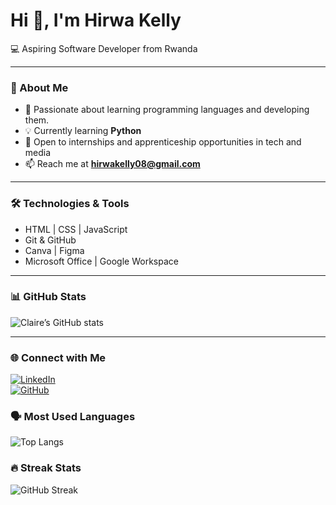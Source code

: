 # Hi 👋, I'm Hirwa Kelly 
💻 Aspiring Software Developer from Rwanda  

---

### 🌱 About Me  
- 🌟 Passionate about learning programming languages and developing them.
- 💡 Currently learning **Python**  
- 🤝 Open to internships and apprenticeship opportunities in tech and media  
- 📫 Reach me at **hirwakelly08@gmail.com**

---

### 🛠️ Technologies & Tools  
- HTML | CSS | JavaScript  
- Git & GitHub  
- Canva | Figma  
- Microsoft Office | Google Workspace  

---

### 📊 GitHub Stats  
![Claire’s GitHub stats](https://github-readme-stats.vercel.app/api?hirwakelly869=hirwakelly869&show_icons=true&theme=tokyonight)

---

### 🌐 Connect with Me  
[![LinkedIn](https://img.shields.io/badge/LinkedIn-blue?logo=linkedin&logoColor=white)](https://www.linkedin.com/in/hirwa-kelly-70714b276/)  
[![GitHub](https://img.shields.io/badge/GitHub-black?logo=github&logoColor=white)](https://github.com/hirwakelly869)

### 🗣️ Most Used Languages  
![Top Langs](https://github-readme-stats.vercel.app/api/top-langs/?username=hirwakelly869&layout=compact&theme=tokyonight)

### 🔥 Streak Stats  
![GitHub Streak](https://github-readme-streak-stats.herokuapp.com/?user=username=hirwakelly869&theme=tokyonight)

<!--
**hirwakelly869/hirwakelly869** is a ✨ _special_ ✨ repository because its `README.md` (this file) appears on your GitHub profile.

Here are some ideas to get you started:

- 🔭 I’m currently working on ...
- 🌱 I’m currently learning ...
- 👯 I’m looking to collaborate on ...
- 🤔 I’m looking for help with ...
- 💬 Ask me about ...
- 📫 How to reach me: ...
- 😄 Pronouns: ...
- ⚡ Fun fact: ...
-->
